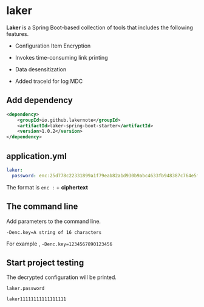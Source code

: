 # laker

**Laker** is a Spring Boot-based collection of tools that includes the following features.

- Configuration Item Encryption

- Invokes time-consuming link printing

- Data desensitization

- Added traceId for log MDC

## Add dependency

```xml
<dependency>
    <groupId>io.github.lakernote</groupId>
    <artifactId>laker-spring-boot-starter</artifactId>
    <version>1.0.2</version>
</dependency>
```

## application.yml

```yaml
laker:
  password: enc:25d778c22331899a1f79eab82a1d930b9abc4633fb948387c764e5f1f9e5bd3f
```

The format is `enc :` + **ciphertext**

## The command line

Add parameters to the command line.

```shell
-Denc.key=A string of 16 characters
```

For example , `-Denc.key=1234567890123456`

## Start project testing

The decrypted configuration will be printed.

```
laker.password

laker11111111111111111
```

